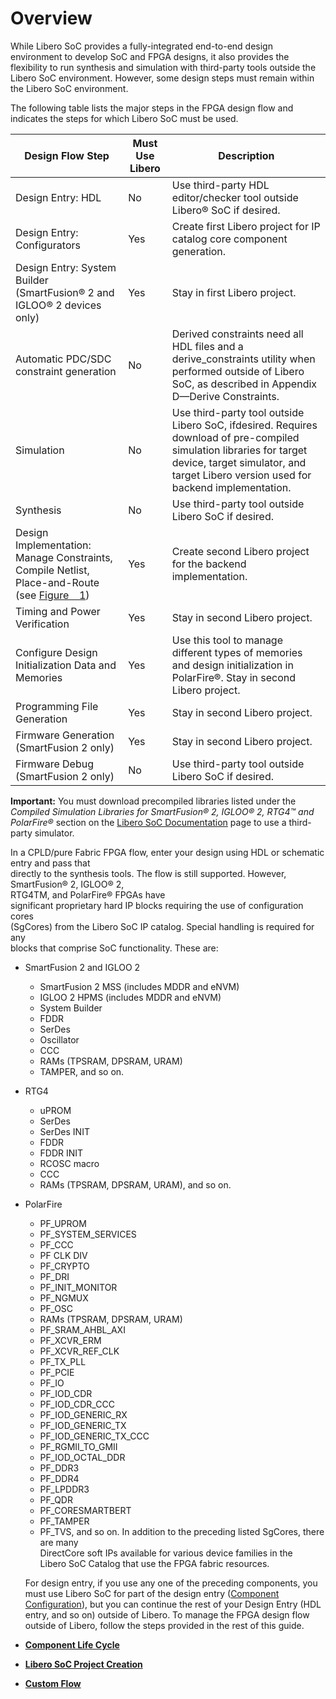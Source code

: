 # Overview

While Libero SoC provides a fully-integrated end-to-end design environment to develop SoC and FPGA designs, it also provides the flexibility to run synthesis and simulation with third-party tools outside the Libero SoC environment. However, some design steps must remain within the Libero SoC environment.

The following table lists the major steps in the FPGA design flow and indicates the steps for which Libero SoC must be used.

|Design Flow Step|Must Use Libero|Description|
|----------------|---------------|-----------|
|Design Entry: HDL|No|Use third-party HDL editor/checker tool outside Libero® SoC if desired.|
|Design Entry: Configurators|Yes|Create first Libero project for IP catalog core component generation.|
|Design Entry: System Builder \(SmartFusion® 2 and IGLOO® 2 devices only\)|Yes|Stay in first Libero project.|
|Automatic PDC/SDC constraint generation|No|Derived constraints need all HDL files and a derive\_constraints utility when performed outside of Libero SoC, as described in Appendix D—Derive Constraints.|
|Simulation|No|Use third-party tool outside Libero SoC, ifdesired. Requires download of pre-compiled simulation libraries for target device, target simulator, and target Libero version used for backend implementation.|
|Synthesis|No|Use third-party tool outside Libero SoC if desired.|
|Design Implementation: Manage Constraints, Compile Netlist, Place-and-Route \(see [Figure   1](GUID-9BEC15C4-7AE9-403F-95DE-B94079733C2A.md#GUID-3BFD6C91-6BB4-4634-940A-CBDD0FCAA241)\)|Yes|Create second Libero project for the backend implementation.|
|Timing and Power Verification|Yes|Stay in second Libero project.|
|Configure Design Initialization Data and Memories|Yes|Use this tool to manage different types of memories and design initialization in<br /> PolarFire®. Stay in second<br /> Libero project.|
|Programming File Generation|Yes|Stay in second Libero project.|
|Firmware Generation \(SmartFusion 2 only\)|Yes|Stay in second Libero project.|
|Firmware Debug \(SmartFusion 2 only\)|No|Use third-party tool outside Libero SoC if desired.|

**Important:** You must download precompiled libraries listed under the *Compiled Simulation Libraries for SmartFusion® 2, IGLOO® 2, RTG4™ and PolarFire®* section on the [Libero SoC Documentation](https://www.microchip.com/en-us/products/fpgas-and-plds/fpga-and-soc-design-tools/fpga/libero-software-later-versions#documents) page to use a third-party simulator.

In a CPLD/pure Fabric FPGA flow, enter your design using HDL or schematic entry and pass that<br /> directly to the synthesis tools. The flow is still supported. However, SmartFusion® 2, IGLOO® 2,<br /> RTG4TM, and PolarFire® FPGAs have<br /> significant proprietary hard IP blocks requiring the use of configuration cores<br /> \(SgCores\) from the Libero SoC IP catalog. Special handling is required for any<br /> blocks that comprise SoC functionality. These are:

-   SmartFusion 2 and IGLOO 2
    -   SmartFusion 2 MSS \(includes MDDR and eNVM\)
    -   IGLOO 2 HPMS \(includes MDDR and eNVM\)
    -   System Builder
    -   FDDR
    -   SerDes
    -   Oscillator
    -   CCC
    -   RAMs \(TPSRAM, DPSRAM, URAM\)
    -   TAMPER, and so on.

-   RTG4
    -   uPROM
    -   SerDes
    -   SerDes INIT
    -   FDDR
    -   FDDR INIT
    -   RCOSC macro
    -   CCC
    -   RAMs \(TPSRAM, DPSRAM, URAM\), and so on.

-   PolarFire

    -   PF\_UPROM
    -   PF\_SYSTEM\_SERVICES
    -   PF\_CCC
    -   PF CLK DIV
    -   PF\_CRYPTO
    -   PF\_DRI
    -   PF\_INIT\_MONITOR
    -   PF\_NGMUX
    -   PF\_OSC
    -   RAMs \(TPSRAM, DPSRAM, URAM\)
    -   PF\_SRAM\_AHBL\_AXI
    -   PF\_XCVR\_ERM
    -   PF\_XCVR\_REF\_CLK
    -   PF\_TX\_PLL
    -   PF\_PCIE
    -   PF\_IO
    -   PF\_IOD\_CDR
    -   PF\_IOD\_CDR\_CCC
    -   PF\_IOD\_GENERIC\_RX
    -   PF\_IOD\_GENERIC\_TX
    -   PF\_IOD\_GENERIC\_TX\_CCC
    -   PF\_RGMII\_TO\_GMII
    -   PF\_IOD\_OCTAL\_DDR
    -   PF\_DDR3
    -   PF\_DDR4
    -   PF\_LPDDR3
    -   PF\_QDR
    -   PF\_CORESMARTBERT
    -   PF\_TAMPER
    -   PF\_TVS, and so on.
    In addition to the preceding listed SgCores, there are many<br /> DirectCore soft IPs available for various device families in the<br /> Libero SoC Catalog that use the FPGA fabric resources.

    For design entry, if you use any one of the preceding components, you must use Libero SoC for part of the design entry \([Component Configuration](GUID-21EFBB2D-7F99-4C6B-B52B-40B50BBF57D9.md)\), but you can continue the rest of your Design Entry \(HDL entry, and so on\) outside of Libero. To manage the FPGA design flow outside of Libero, follow the steps provided in the rest of this guide.


-   **[Component Life Cycle](GUID-4582B35D-27D3-4AFD-A291-8E6A042066F0.md)**  

-   **[Libero SoC Project Creation](GUID-C553FCDB-E474-4AE9-8D9F-13416C035875.md)**  

-   **[Custom Flow](GUID-9BEC15C4-7AE9-403F-95DE-B94079733C2A.md)**  


